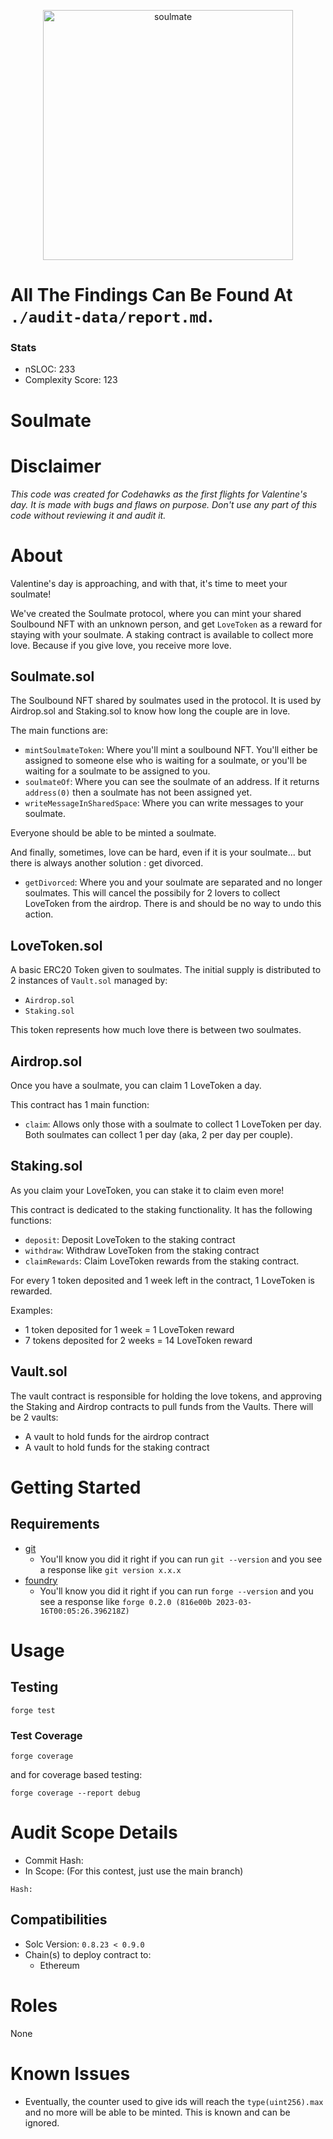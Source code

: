 <p align="center">
<img src="https://res.cloudinary.com/droqoz7lg/image/upload/q_90/dpr_2.0/c_fill,g_auto,h_320,w_320/f_auto/v1/company/jlaqqfofafa01emq3nh8?_a=BATAUVAA0" width="400" alt="soulmate">
<br/>

# All The Findings Can Be Found At `./audit-data/report.md`.


### Stats

- nSLOC: 233
- Complexity Score: 123

# Soulmate

# Disclaimer

_This code was created for Codehawks as the first flights for Valentine's day. It is made with bugs and flaws on purpose._
_Don't use any part of this code without reviewing it and audit it._

# About

Valentine's day is approaching, and with that, it's time to meet your soulmate!

We've created the Soulmate protocol, where you can mint your shared Soulbound NFT with an unknown person, and get `LoveToken` as a reward for staying with your soulmate.
A staking contract is available to collect more love. Because if you give love, you receive more love.

## Soulmate.sol

The Soulbound NFT shared by soulmates used in the protocol.
It is used by Airdrop.sol and Staking.sol to know how long the couple are in love.

The main functions are:

- `mintSoulmateToken`: Where you'll mint a soulbound NFT. You'll either be assigned to someone else who is waiting for a soulmate, or you'll be waiting for a soulmate to be assigned to you.
- `soulmateOf`: Where you can see the soulmate of an address. If it returns `address(0)` then a soulmate has not been assigned yet.
- `writeMessageInSharedSpace`: Where you can write messages to your soulmate.

Everyone should be able to be minted a soulmate.

And finally, sometimes, love can be hard, even if it is your soulmate... but there is always another solution : get divorced.

- `getDivorced`: Where you and your soulmate are separated and no longer soulmates. This will cancel the possibily for 2 lovers to collect LoveToken from the airdrop. There is and should be no way to undo this action.

## LoveToken.sol

A basic ERC20 Token given to soulmates. The initial supply is distributed to 2 instances of `Vault.sol` managed by:

- `Airdrop.sol`
- `Staking.sol`

This token represents how much love there is between two soulmates.

## Airdrop.sol

Once you have a soulmate, you can claim 1 LoveToken a day.

This contract has 1 main function:

- `claim`: Allows only those with a soulmate to collect 1 LoveToken per day. Both soulmates can collect 1 per day (aka, 2 per day per couple).

## Staking.sol

As you claim your LoveToken, you can stake it to claim even more!

This contract is dedicated to the staking functionality.
It has the following functions:

- `deposit`: Deposit LoveToken to the staking contract
- `withdraw`: Withdraw LoveToken from the staking contract
- `claimRewards`: Claim LoveToken rewards from the staking contract.

For every 1 token deposited and 1 week left in the contract, 1 LoveToken is rewarded.

Examples:

- 1 token deposited for 1 week = 1 LoveToken reward
- 7 tokens deposited for 2 weeks = 14 LoveToken reward

## Vault.sol

The vault contract is responsible for holding the love tokens, and approving the Staking and Airdrop contracts to pull funds from the Vaults. There will be 2 vaults:

- A vault to hold funds for the airdrop contract
- A vault to hold funds for the staking contract

# Getting Started

## Requirements

- [git](https://git-scm.com/book/en/v2/Getting-Started-Installing-Git)
  - You'll know you did it right if you can run `git --version` and you see a response like `git version x.x.x`
- [foundry](https://getfoundry.sh/)
  - You'll know you did it right if you can run `forge --version` and you see a response like `forge 0.2.0 (816e00b 2023-03-16T00:05:26.396218Z)`

# Usage

## Testing

```
forge test
```

### Test Coverage

```
forge coverage
```

and for coverage based testing:

```
forge coverage --report debug
```

# Audit Scope Details

- Commit Hash:
- In Scope:
  (For this contest, just use the main branch)

```
Hash:
```

## Compatibilities

- Solc Version: `0.8.23 < 0.9.0`
- Chain(s) to deploy contract to:
  - Ethereum

# Roles

None

# Known Issues

- Eventually, the counter used to give ids will reach the `type(uint256).max` and no more will be able to be minted. This is known and can be ignored.
